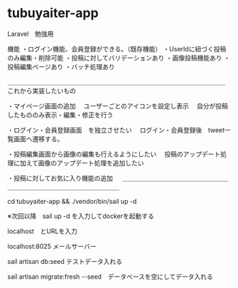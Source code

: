 # tubuyaiter-app
Laravel　勉強用

機能
・ログイン機能、会員登録ができる。（既存機能）
・UserIdに紐づく投稿のみ編集・削除可能
・投稿に対してバリデーションあり
・画像投稿機能あり
・投稿編集ページあり
・バッチ処理あり

＿＿＿＿＿＿＿＿＿＿＿＿＿＿＿＿＿＿＿＿＿＿＿＿＿＿＿＿＿＿＿＿＿＿＿
これから実装したいもの

・マイページ画面の追加
　ユーザーごとのアイコンを設定し表示
　自分が投稿したもののみ表示・編集・修正を行う

・ログイン・会員登録画面　を独立させたい
　ログイン・会員登録後　tweet一覧画面へ遷移する。

・投稿編集画面から画像の編集も行えるようにしたい
　投稿のアップデート処理に加えて画像のアップデート処理を追加したい

・投稿に対してお気に入り機能の追加
　
＿＿＿＿＿＿＿＿＿＿＿＿＿＿＿＿＿＿＿＿＿＿＿＿＿＿＿＿＿＿＿＿＿＿＿

cd tubuyaiter-app && ./vendor/bin/sail up -d

※次回以降　sail up -d を入力してdockerを起動する

 localhost　とURLを入力

localhost:8025 メールサーバー

sail artisan db:seed テストデータ入れる

sail artisan migrate:fresh --seed　データベースを空にしてデータ入れる


